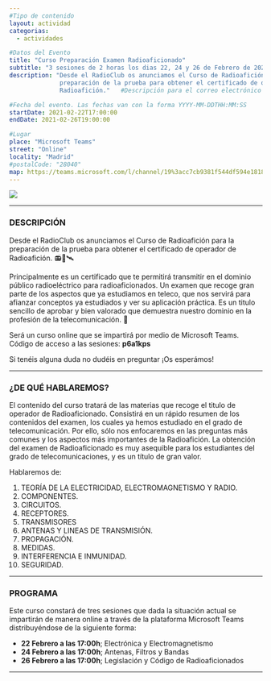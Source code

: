 ```yaml
---
#Tipo de contenido
layout: actividad
categorias:
  - actividades

#Datos del Evento
title: "Curso Preparación Examen Radioaficionado"
subtitle: "3 sesiones de 2 horas los dias 22, 24 y 26 de Febrero de 2021 a las 17:00 / Sesiones telemáticas"
description: "Desde el RadioClub os anunciamos el Curso de Radioafición para la
              preparación de la prueba para obtener el certificado de operador de
              Radioafición."   #Descripción para el correo electrónico

#Fecha del evento. Las fechas van con la forma YYYY-MM-DDTHH:MM:SS
startDate: 2021-02-22T17:00:00
endDate: 2021-02-26T19:00:00

#Lugar
place: "Microsoft Teams"
street: "Online"
locality: "Madrid"
#postalCode: "28040"
map: https://teams.microsoft.com/l/channel/19%3acc7cb9381f544df594e181874878cedd%40thread.tacv2/General?groupId=3dd436b9-fe61-4dc9-a0cf-e62a2f8bdb6f&tenantId=6afea85d-c323-4270-b69d-a4fb3927c254
---
```


![](/activities/2021-02-09/cartel.jpg)

---

### DESCRIPCIÓN

Desde el RadioClub os anunciamos el Curso de Radioafición para la preparación de la prueba para obtener el certificado de operador de Radioafición. 📻📡🛰️

Principalmente es un certificado que te permitirá transmitir en el dominio público radioeléctrico para radioaficionados. Un examen que recoge gran parte de los aspectos que ya estudiamos en teleco, que nos servirá para afianzar conceptos ya estudiados y ver su aplicación práctica. Es un titulo sencillo de aprobar y bien valorado que demuestra nuestro dominio en la profesión de la telecomunicación.  📡

Será un curso online que se impartirá por medio de Microsoft Teams. Código de acceso a las sesiones: **p6a1kps**

Si tenéis alguna duda no dudéis en preguntar ¡Os esperámos!

---

### ¿DE QUÉ HABLAREMOS?

El contenido del curso tratará de las materias que recoge el titulo de operador de Radioaficionado. Consistirá en un rápido resumen de los contenidos del examen, los cuales ya hemos estudiado en el grado de telecomunicación. Por ello, sólo nos enfocaremos en las preguntas más comunes y los aspectos más importantes de la Radioafición. La obtención del examen de Radioaficionado es muy asequible para los estudiantes del grado de telecomunicaciones, y es un título de gran valor.

Hablaremos de:
1. TEORÍA DE LA ELECTRICIDAD, ELECTROMAGNETISMO Y RADIO.
2. COMPONENTES.
3. CIRCUITOS.
4. RECEPTORES.
5. TRANSMISORES
6. ANTENAS Y LINEAS DE TRANSMISIÓN.
7. PROPAGACIÓN.
8. MEDIDAS.
9. INTERFERENCIA E INMUNIDAD.
10. SEGURIDAD.

---

### PROGRAMA

Este curso constará de tres sesiones que dada la situación actual se impartirán de manera online a través de la plataforma Microsoft Teams distribuyéndose de la siguiente forma:
* **22 Febrero a las 17:00h**; Electrónica y Electromagnetismo
* **24 Febrero a las 17:00h**; Antenas, Filtros y Bandas
* **26 Febrero a las 17:00h**; Legislación y Código de Radioaficionados

---
